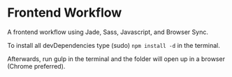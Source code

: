 # Frontend Workflow

A frontend workflow using Jade, Sass, Javascript, and Browser Sync.

To install all devDependencies type (sudo) `npm install -d` in the terminal. 

Afterwards, run gulp in the terminal and the folder will open up in a browser (Chrome preferred).
